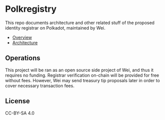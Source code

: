 # Polkregistry

This repo documents architecture and other related stuff of the proposed identity registrar on
Polkadot, maintained by Wei.

* [Overview](./overview.md)
* [Architecture](./architecture.md)

## Operations

This project will be ran as an open source side project of Wei, and thus it
requires no funding. Registrar verification on-chain will be provided for free
without fees. However, Wei may send treasury tip proposals later in order to
cover necessary transaction fees.

## License

CC-BY-SA 4.0